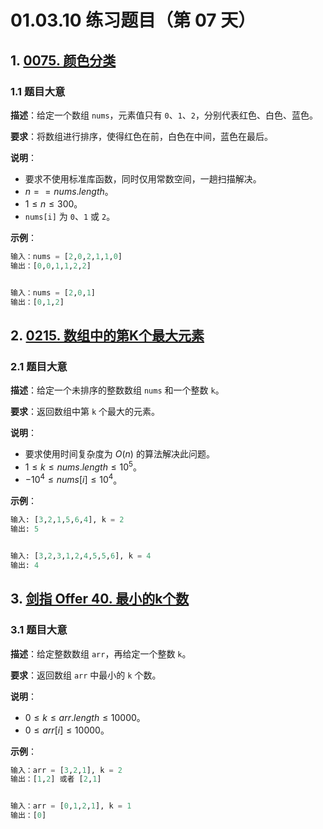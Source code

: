 # 01.03.10 练习题目（第 07 天）

## 1. [0075. 颜色分类](https://leetcode.cn/problems/sort-colors/)

### 1.1 题目大意

**描述**：给定一个数组 `nums`，元素值只有 `0`、`1`、`2`，分别代表红色、白色、蓝色。

**要求**：将数组进行排序，使得红色在前，白色在中间，蓝色在最后。

**说明**：

- 要求不使用标准库函数，同时仅用常数空间，一趟扫描解决。
- $n == nums.length$。
- $1 \le n \le 300$。
- `nums[i]` 为 `0`、`1` 或 `2`。

**示例**：

```python
输入：nums = [2,0,2,1,1,0]
输出：[0,0,1,1,2,2]


输入：nums = [2,0,1]
输出：[0,1,2]
```

## 2. [0215. 数组中的第K个最大元素](https://leetcode.cn/problems/kth-largest-element-in-an-array/)

### 2.1 题目大意

**描述**：给定一个未排序的整数数组 `nums` 和一个整数 `k`。

**要求**：返回数组中第 `k` 个最大的元素。

**说明**：

- 要求使用时间复杂度为 $O(n)$ 的算法解决此问题。
- $1 \le k \le nums.length \le 10^5$。
- $-10^4 \le nums[i] \le 10^4$。

**示例**：

```python
输入: [3,2,1,5,6,4], k = 2
输出: 5


输入: [3,2,3,1,2,4,5,5,6], k = 4
输出: 4
```

## 3. [剑指 Offer 40. 最小的k个数](https://leetcode.cn/problems/zui-xiao-de-kge-shu-lcof/)

### 3.1 题目大意

**描述**：给定整数数组 `arr`，再给定一个整数 `k`。

**要求**：返回数组 `arr` 中最小的 `k` 个数。

**说明**：

- $0 \le k \le arr.length \le 10000$。
- $0 \le arr[i] \le 10000$。

**示例**：

```python
输入：arr = [3,2,1], k = 2
输出：[1,2] 或者 [2,1]


输入：arr = [0,1,2,1], k = 1
输出：[0]
```